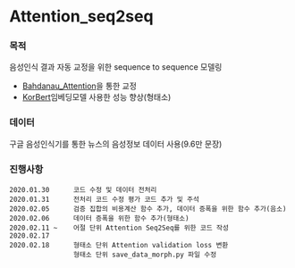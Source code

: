 # Attention_seq2seq

### 목적

음성인식 결과 자동 교정을 위한 sequence to sequence 모델링

- [Bahdanau_Attention](https://www.tensorflow.org/tutorials/text/nmt_with_attention )을 통한 교정
- [KorBert](http://aiopen.etri.re.kr/service_dataset.php)임베딩모델 사용한 성능 향상(형태소)

### 데이터

구글 음성인식기를 통한 뉴스의 음성정보 데이터 사용(9.6만 문장)

### 진행사항

```
2020.01.30		코드 수정 및 데이터 전처리
2020.01.31		전처리 코드 수정 평가 코드 추가 및 주석
2020.02.05		검증 집합의 비용계산 함수 추가, 데이터 증폭을 위한 함수 추가(음소)
2020.02.06		데이터 증폭을 위한 함수 추가(형태소)
2020.02.11 ~	어절 단위 Attention Seq2Seq를 위한 코드 작성
2020.02.17
2020.02.18		형태소 단위 Attention validation loss 변환
				형태소 단위 save_data_morph.py 파일 수정
```

